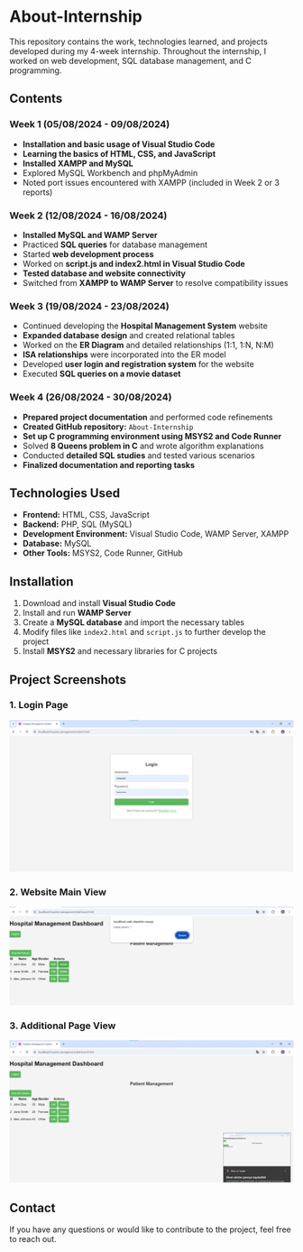 # About-Internship

This repository contains the work, technologies learned, and projects developed during my 4-week internship. Throughout the internship, I worked on web development, SQL database management, and C programming.

## Contents

### Week 1 (05/08/2024 - 09/08/2024)
- **Installation and basic usage of Visual Studio Code**
- **Learning the basics of HTML, CSS, and JavaScript**
- **Installed XAMPP and MySQL**
- Explored MySQL Workbench and phpMyAdmin
- Noted port issues encountered with XAMPP (included in Week 2 or 3 reports)

### Week 2 (12/08/2024 - 16/08/2024)
- **Installed MySQL and WAMP Server**
- Practiced **SQL queries** for database management
- Started **web development process**
- Worked on **script.js and index2.html in Visual Studio Code**
- **Tested database and website connectivity**
- Switched from **XAMPP to WAMP Server** to resolve compatibility issues

### Week 3 (19/08/2024 - 23/08/2024)
- Continued developing the **Hospital Management System** website
- **Expanded database design** and created relational tables
- Worked on the **ER Diagram** and detailed relationships (1:1, 1:N, N:M)
- **ISA relationships** were incorporated into the ER model
- Developed **user login and registration system** for the website
- Executed **SQL queries on a movie dataset**

### Week 4 (26/08/2024 - 30/08/2024)
- **Prepared project documentation** and performed code refinements
- **Created GitHub repository:** `About-Internship`
- **Set up C programming environment using MSYS2 and Code Runner**
- Solved **8 Queens problem in C** and wrote algorithm explanations
- Conducted **detailed SQL studies** and tested various scenarios
- **Finalized documentation and reporting tasks**

## Technologies Used
- **Frontend:** HTML, CSS, JavaScript
- **Backend:** PHP, SQL (MySQL)
- **Development Environment:** Visual Studio Code, WAMP Server, XAMPP
- **Database:** MySQL
- **Other Tools:** MSYS2, Code Runner, GitHub

## Installation
1. Download and install **Visual Studio Code**
2. Install and run **WAMP Server**
3. Create a **MySQL database** and import the necessary tables
4. Modify files like `index2.html` and `script.js` to further develop the project
5. Install **MSYS2** and necessary libraries for C projects
## Project Screenshots

### 1. Login Page
![Login Page](pictures_about_project/login.jpg)

### 2. Website Main View
![Website View](pictures_about_project/dashboard.jpg)

### 3. Additional Page View
![Additional View](pictures_about_project/homepage.jpg)

## Contact
If you have any questions or would like to contribute to the project, feel free to reach out.

